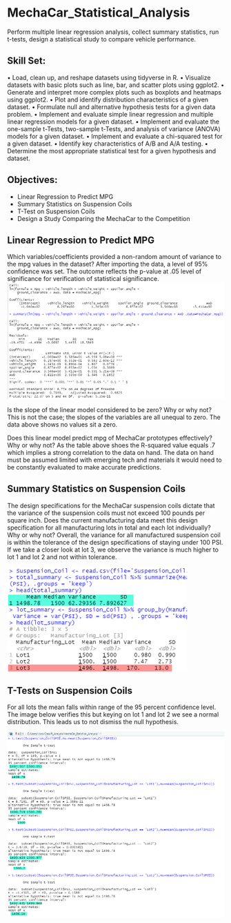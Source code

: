 # MechaCar_Statistical_Analysis
Perform multiple linear regression analysis, collect summary statistics, run t-tests, design a statistical study to compare vehicle performance.

## Skill Set:

•	Load, clean up, and reshape datasets using tidyverse in R.
•	Visualize datasets with basic plots such as line, bar, and scatter plots using ggplot2.
•	Generate and interpret more complex plots such as boxplots and heatmaps using ggplot2.
•	Plot and identify distribution characteristics of a given dataset.
•	Formulate null and alternative hypothesis tests for a given data problem.
•	Implement and evaluate simple linear regression and multiple linear regression models for a given dataset.
•	Implement and evaluate the one-sample t-Tests, two-sample t-Tests, and analysis of variance (ANOVA) models for a given dataset.
•	Implement and evaluate a chi-squared test for a given dataset.
•	Identify key characteristics of A/B and A/A testing.
•	Determine the most appropriate statistical test for a given hypothesis and dataset.

## Objectives:

  - Linear Regression to Predict MPG
  - Summary Statistics on Suspension Coils
  - T-Test on Suspension Coils
  - Design a Study Comparing the MechaCar to the Competition

## Linear Regression to Predict MPG

Which variables/coefficients provided a non-random amount of variance to the mpg values in the dataset?
After importing the data, a level of 95% confidence was set.  The outcome reflects the p-value at .05 level of significance for verification of statistical significance.
![1](https://github.com/vhernandezjr/MechaCar_Statistical_Analysis/blob/main/PNG/LR_1.png)

Is the slope of the linear model considered to be zero? Why or why not?
This is not the case; the slopes of the variables are all unequal to zero. The data above shows no values sit a zero.

Does this linear model predict mpg of MechaCar prototypes effectively? Why or why not?
As the table above shoes the R-squared value equals .7 which implies a strong correlation to the data on hand.  The data on hand must be assumed limited with emerging tech and materials it would need to be constantly evaluated to make accurate predictions.

## Summary Statistics on Suspension Coils
The design specifications for the MechaCar suspension coils dictate that the variance of the suspension coils must not exceed 100 pounds per square inch. Does the current manufacturing data meet this design specification for all manufacturing lots in total and each lot individually? Why or why not?
Overall, the variance for all manufactured suspension coil is within the tolerance of the design specifications of staying under 100 PSI.  If we take a closer look at lot 3, we observe the variance is much higher to lot 1 and lot 2 and not within tolerance.

![2](https://github.com/vhernandezjr/MechaCar_Statistical_Analysis/blob/main/PNG/SS_2.png)

## T-Tests on Suspension Coils
For all lots the mean falls within range of the 95 percent confidence level.  The image below verifies this but keying on lot 1 and lot 2 we see a normal distribution.  This leads us to not dismiss the null hypothesis.

![3](https://github.com/vhernandezjr/MechaCar_Statistical_Analysis/blob/main/PNG/TT_3.png)
